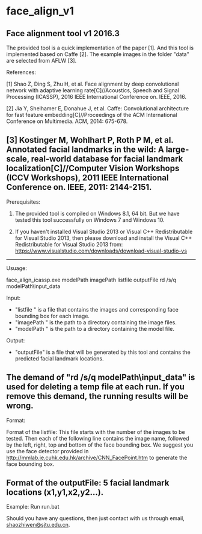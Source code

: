 # face_align_v1
Face alignment tool v1
2016.3
------------------------------------------------------

The provided tool is a quick implementation of the paper [1]. And this tool is implemented based on Caffe [2]. The example images in the folder "data" are selected from AFLW [3].

References:

[1] Shao Z, Ding S, Zhu H, et al. Face alignment by deep convolutional network with adaptive learning rate[C]//Acoustics, Speech and Signal Processing (ICASSP), 2016 IEEE International Conference on. IEEE, 2016.

[2] Jia Y, Shelhamer E, Donahue J, et al. Caffe: Convolutional architecture for fast feature embedding[C]//Proceedings of the ACM International Conference on Multimedia. ACM, 2014: 675-678.

[3] Kostinger M, Wohlhart P, Roth P M, et al. Annotated facial landmarks in the wild: A large-scale, real-world database for facial landmark localization[C]//Computer Vision Workshops (ICCV Workshops), 2011 IEEE International Conference on. IEEE, 2011: 2144-2151.
------------------------------------------------------

Prerequisites:
1. The provided tool is compiled on Windows 8.1, 64 bit. But we have tested this tool successfully on Windows 7 and Windows 10.  

2. If you haven't installed Visual Studio 2013 or Visual C++ Redistributable for Visual Studio 2013, then please download and install the Visual C++ Redistributable for Visual Studio 2013 from: https://www.visualstudio.com/downloads/download-visual-studio-vs
------------------------------------------------------

Usuage:

face_align_icassp.exe modelPath imagePath listfile outputFile
rd /s/q modelPath\\input_data

Input:
- "listfile " is a file that contains the images and corresponding face bounding box for each image. 
- "imagePath " is the path to a directory containing the image files.
- "modelPath " is the path to a directory containing the model file.

Output:
- "outputFile" is a file that will be generated by this tool and contains the predicted facial landmark locations.

The demand of "rd /s/q modelPath\\input_data" is used for deleting a temp file at each run. If you remove this demand, the running results will be wrong.  
------------------------------------------------------

Format:

Format of the listfile:
This file starts with the number of the images to be tested.
Then each of the following line contains the image name, followed by the left, right, top and bottom of the face bounding box.
We suggest you use the face detector provided in http://mmlab.ie.cuhk.edu.hk/archive/CNN_FacePoint.htm to generate the face bounding box.

Format of the outputFile:
5 facial landmark locations (x1,y1,x2,y2...).
------------------------------------------------------

Example:
Run run.bat

Should you have any questions, then just contact with us through email, shaozhiwen@sjtu.edu.cn.